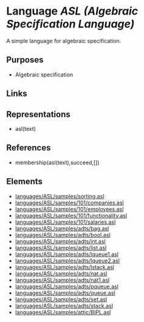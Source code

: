 # Language _ASL (Algebraic Specification Language)_
A simple language for algebraic specification.

## Purposes
* Algebraic specification

## Links

## Representations
* asl(text)

## References
* membership(asl(text),succeed,[])

## Elements
* [languages/ASL/samples/sorting.asl](../../languages/ASL/samples/sorting.asl)
* [languages/ASL/samples/101/companies.asl](../../languages/ASL/samples/101/companies.asl)
* [languages/ASL/samples/101/employees.asl](../../languages/ASL/samples/101/employees.asl)
* [languages/ASL/samples/101/functionality.asl](../../languages/ASL/samples/101/functionality.asl)
* [languages/ASL/samples/101/salaries.asl](../../languages/ASL/samples/101/salaries.asl)
* [languages/ASL/samples/adts/bag.asl](../../languages/ASL/samples/adts/bag.asl)
* [languages/ASL/samples/adts/bool.asl](../../languages/ASL/samples/adts/bool.asl)
* [languages/ASL/samples/adts/int.asl](../../languages/ASL/samples/adts/int.asl)
* [languages/ASL/samples/adts/list.asl](../../languages/ASL/samples/adts/list.asl)
* [languages/ASL/samples/adts/lqueue1.asl](../../languages/ASL/samples/adts/lqueue1.asl)
* [languages/ASL/samples/adts/lqueue2.asl](../../languages/ASL/samples/adts/lqueue2.asl)
* [languages/ASL/samples/adts/lstack.asl](../../languages/ASL/samples/adts/lstack.asl)
* [languages/ASL/samples/adts/nat.asl](../../languages/ASL/samples/adts/nat.asl)
* [languages/ASL/samples/adts/nat1.asl](../../languages/ASL/samples/adts/nat1.asl)
* [languages/ASL/samples/adts/pqueue.asl](../../languages/ASL/samples/adts/pqueue.asl)
* [languages/ASL/samples/adts/queue.asl](../../languages/ASL/samples/adts/queue.asl)
* [languages/ASL/samples/adts/set.asl](../../languages/ASL/samples/adts/set.asl)
* [languages/ASL/samples/adts/stack.asl](../../languages/ASL/samples/adts/stack.asl)
* [languages/ASL/samples/attic/BIPL.asl](../../languages/ASL/samples/attic/BIPL.asl)
